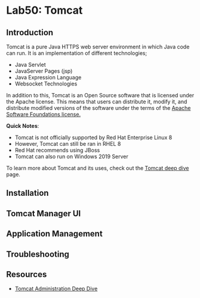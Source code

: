 
# Lab50: Tomcat



## Introduction

Tomcat is a pure Java HTTPS web server environment in which Java code can run. It is an implementation of different technologies;

- Java Servlet
- JavaServer Pages (jsp)
- Java Expression Language
- Websocket Technologies

In addition to this, Tomcat is an Open Source software that is licensed under the Apache license. This means that users can distribute it, modify it, and distribute modified versions of the software under the terms of the [Apache Software Foundations license.](https://www.apache.org/licenses/)

**Quick Notes**:

- Tomcat is not officially supported by Red Hat Enterprise Linux 8
- However, Tomcat can still be ran in RHEL 8
- Red Hat recommends using JBoss
- Tomcat can also run on Windows 2019 Server

To learn more about Tomcat and its uses, check out the [Tomcat deep dive](../pages/10-tomcat/00-tomcat-intro.md) page.


## Installation


## Tomcat Manager UI


## Application Management


## Troubleshooting


## Resources 

- [Tomcat Administration Deep Dive](https://acloudguru.com/course/tomcat-administration-deep-dive)
